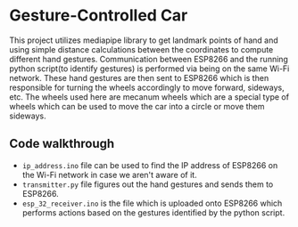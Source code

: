 # Gesture-Controlled Car
This project utilizes mediapipe library to get landmark points of hand and using simple distance calculations between the coordinates to compute different hand gestures. Communication between ESP8266 and the running python script(to identify gestures) is performed via being on the same Wi-Fi network. These hand gestures are then sent to ESP8266 which is then responsible for turning the wheels accordingly to move forward, sideways, etc. The wheels used here are mecanum wheels which are a special type of wheels which can be used to move the car into a circle or move them sideways.

## Code walkthrough
- `ip_address.ino` file can be used to find the IP address of ESP8266 on the Wi-Fi network in case we aren't aware of it.
- `transmitter.py` file figures out the hand gestures and sends them to ESP8266.
- `esp_32_receiver.ino` is the file which is uploaded onto ESP8266 which performs actions based on the gestures identified by the python script.
